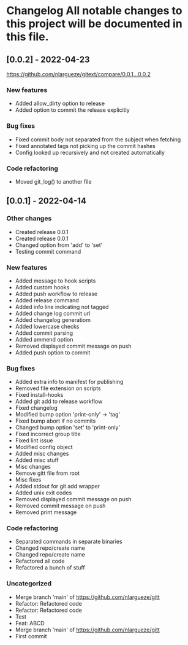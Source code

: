 # Changelog All notable changes to this project will be documented in this file.

## [0.0.2] - 2022-04-23

https://github.com/nlargueze/gitext/compare/0.0.1...0.0.2

### New features

- Added allow_dirty option to release
- Added option to commit the release explicitly

### Bug fixes

- Fixed commit body not separated from the subject when fetching
- Fixed annotated tags not picking up the commit hashes
- Config looked up recursively and not created automatically

### Code refactoring

- Moved git_log() to another file

## [0.0.1] - 2022-04-14

### Other changes

- Created release 0.0.1
- Created release 0.0.1
- Changed option from &#x27;add&#x27; to &#x27;set&#x27;
- Testing commit command

### New features

- Added message to hook scripts
- Added custom hooks
- Added push workflow to release
- Added release command
- Added info line indicating not tagged
- Added change log commit url
- Added changelog generatiom
- Added lowercase checks
- Added commit parsing
- Added ammend option
- Removed displayed commit message on push
- Added push option to commit

### Bug fixes

- Added extra info to manifest for publishing
- Removed file extension on scripts
- Fixed install-hooks
- Added git add to release workflow
- Fixed changelog
- Modified bump option &#x27;print-only&#x27; -&gt; &#x27;tag&#x27;
- Fixed bump abort if no commits
- Changed bump option &#x27;set&#x27; to &#x27;print-only&#x27;
- Fixed incorrect group title
- Fixed lint issue
- Modified config object
- Added misc changes
- Added misc stuff
- Misc changes
- Remove gitt file from root
- Misc fixes
- Added stdout for git add wrapper
- Added unix exit codes
- Removed displayed commit message on push
- Removed commit message on push
- Removed print message

### Code refactoring

- Separated commands in separate binaries
- Changed repo/create name
- Changed repo/create name
- Refactored all code
- Refactored a bunch of stuff

### Uncategorized

- Merge branch &#x27;main&#x27; of https://github.com/nlargueze/gitt
- Refactor: Refactored code
- Refactor: Refactored code
- Test
- Feat: ABCD
- Merge branch &#x27;main&#x27; of https://github.com/nlargueze/gitt
- First commit

